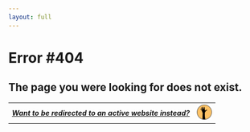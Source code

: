 ```yaml
---
layout: full
---
```


# Error #404

## The page you were looking for does not exist.
<table>
  <tr>
    <th><a href="https://aprilrpil.github.io/finding-fit.github.io/"><i>Want to be redirected to an active website instead?</i></a></th>
    <th><a href="https://aprilrpil.github.io/finding-fit.github.io/"><img src="assets/img/finding-fit-blog-icon.png" width="30"></a></th>
  </tr>
</table>
